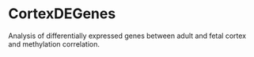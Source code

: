 # CortexDEGenes
Analysis of differentially expressed genes between adult and fetal cortex and methylation correlation.
